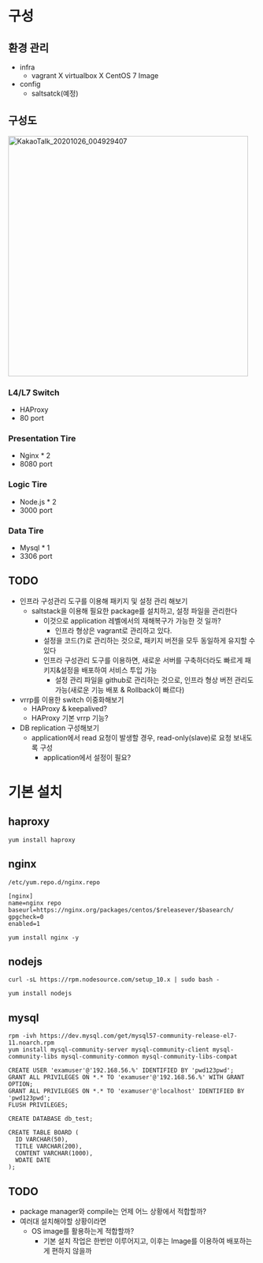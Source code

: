 
# 구성
## 환경 관리
- infra
  - vagrant X virtualbox X CentOS 7 Image
- config
  - saltsatck(예정)
## 구성도
<img width="487" alt="KakaoTalk_20201026_004929407" src="https://user-images.githubusercontent.com/19552819/97111993-3841d780-1725-11eb-8bb5-9e617c29aee3.png">

### L4/L7 Switch
- HAProxy
- 80 port

### Presentation Tire
- Nginx * 2
- 8080 port

### Logic Tire
- Node.js * 2
- 3000 port

### Data Tire
- Mysql * 1
- 3306 port

## TODO
- 인프라 구성관리 도구를 이용해 패키지 및 설정 관리 해보기
  - saltstack을 이용해 필요한 package를 설치하고, 설정 파일을 관리한다
    - 이것으로 application 레벨에서의 재해복구가 가능한 것 일까?
      - 인프라 형상은 vagrant로 관리하고 있다.
    - 설정을 코드(?)로 관리하는 것으로, 패키지 버전을 모두 동일하게 유지할 수 있다
    - 인프라 구성관리 도구를 이용하면, 새로운 서버를 구축하더라도 빠르게 패키지&설정을 배포하여 서비스 투입 가능
      - 설정 관리 파일을 github로 관리하는 것으로, 인프라 형상 버전 관리도 가능(새로운 기능 배포 & Rollback이 빠르다)
- vrrp를 이용한 switch 이중화해보기
  - HAProxy & keepalived?
  - HAProxy 기본 vrrp 기능?
- DB replication 구성해보기
  - application에서 read 요청이 발생할 경우, read-only(slave)로 요청 보내도록 구성
    - application에서 설정이 필요?

# 기본 설치

## haproxy
```
yum install haproxy
```

## nginx

```
/etc/yum.repo.d/nginx.repo 

[nginx]
name=nginx repo
baseurl=https://nginx.org/packages/centos/$releasever/$basearch/
gpgcheck=0
enabled=1

yum install nginx -y
```

## nodejs 
```
curl -sL https://rpm.nodesource.com/setup_10.x | sudo bash -

yum install nodejs
```

## mysql

```
rpm -ivh https://dev.mysql.com/get/mysql57-community-release-el7-11.noarch.rpm
yum install mysql-community-server mysql-community-client mysql-community-libs mysql-community-common mysql-community-libs-compat
```

```
CREATE USER 'examuser'@'192.168.56.%' IDENTIFIED BY 'pwd123pwd';
GRANT ALL PRIVILEGES ON *.* TO 'examuser'@'192.168.56.%' WITH GRANT OPTION;
GRANT ALL PRIVILEGES ON *.* TO 'examuser'@'localhost' IDENTIFIED BY 'pwd123pwd';
FLUSH PRIVILEGES;

CREATE DATABASE db_test;

CREATE TABLE BOARD (
  ID VARCHAR(50),
  TITLE VARCHAR(200),
  CONTENT VARCHAR(1000),
  WDATE DATE
);
```

## TODO
- package manager와 compile는 언제 어느 상황에서 적합할까?
- 여러대 설치해야할 상황이라면
  - OS image를 활용하는게 적합할까?
    - 기본 설치 작업은 한번만 이루어지고, 이후는 Image를 이용하여 배포하는게 편하지 않을까

